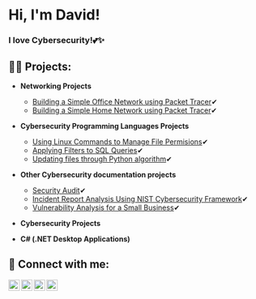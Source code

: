 <h1>Hi, I'm David! <br/>
<h3>I love Cybersecurity!💕✨</h3>

<h2>👨‍💻 Projects:</h2>

- <b>Networking Projects</b>
  - [Building a Simple Office Network using Packet Tracer](https://github.com/Anamayi/SimpleOfficeNetwork)✔
  - [Building a Simple Home Network using Packet Tracer](https://github.com/Anamayi/SimpleHomeNetwork)✔
- <b>Cybersecurity Programming Languages Projects</b>
  - [Using Linux Commands to Manage File Permisions](https://github.com/Anamayi/LinuxCommands/tree/main)✔
  - [Applying Filters to SQL Queries](https://github.com/Anamayi/FilteringSQLQueries/tree/main)✔
  - [Updating files through Python algorithm](https://github.com/Anamayi/LinuxAlgo/tree/main)✔
- <b>Other Cybersecurity documentation projects</b>
  - [Security Audit](https://github.com/Anamayi/SecurityAuditXYZco.-/tree/main)✔
  - [Incident Report Analysis Using NIST Cybersecurity Framework](https://github.com/Anamayi/IncidentReportAnalysis/tree/main)✔
  - [Vulnerability Analysis for a Small Business](https://github.com/Anamayi/VulnerabilityAnalysis/tree/main)✔
- <b>Cybersecurity Projects</b>


- <b>C# (.NET Desktop Applications)</b>

<h2> 🤳 Connect with me:</h2>

[<img align="left" alt="JoshMadakor | YouTube" width="22px" src="https://cdn.jsdelivr.net/npm/simple-icons@v3/icons/youtube.svg" />][youtube]
[<img align="left" alt="JoshMadakor | Twitter" width="22px" src="https://cdn.jsdelivr.net/npm/simple-icons@v3/icons/twitter.svg" />][twitter]
[<img align="left" alt="JoshMadakor | LinkedIn" width="22px" src="https://cdn.jsdelivr.net/npm/simple-icons@v3/icons/linkedin.svg" />][linkedin]
[<img align="left" alt="JoshMadakor | Instagram" width="22px" src="https://cdn.jsdelivr.net/npm/simple-icons@v3/icons/instagram.svg" />][instagram]

[twitter]: https://twitter.com/joshmadakor
[youtube]: https://www.youtube.com/c/joshmadakor
[instagram]: https://www.instagram.com/joshmadakor/
[linkedin]: https://linkedin.com/in/joshmadakor

<!--
**joshmadakor1/joshmadakor1** is a ✨ _special_ ✨ repository because its `README.md` (this file) appears on your GitHub profile.

Here are some ideas to get you started:

- 🔭 I’m currently working on ...
- 🌱 I’m currently learning ...
- 👯 I’m looking to collaborate on ...
- 🤔 I’m looking for help with ...
- 💬 Ask me about ...
- 📫 How to reach me: ...
- 😄 Pronouns: ...
- ⚡ Fun fact: ...
-->
